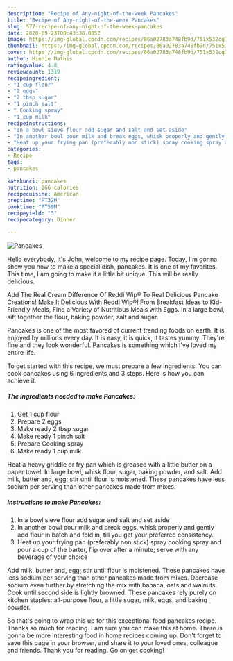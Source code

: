 ```yaml
---
description: "Recipe of Any-night-of-the-week Pancakes"
title: "Recipe of Any-night-of-the-week Pancakes"
slug: 577-recipe-of-any-night-of-the-week-pancakes
date: 2020-09-23T08:43:38.085Z
image: https://img-global.cpcdn.com/recipes/86a02783a748fb9d/751x532cq70/pancakes-recipe-main-photo.jpg
thumbnail: https://img-global.cpcdn.com/recipes/86a02783a748fb9d/751x532cq70/pancakes-recipe-main-photo.jpg
cover: https://img-global.cpcdn.com/recipes/86a02783a748fb9d/751x532cq70/pancakes-recipe-main-photo.jpg
author: Minnie Mathis
ratingvalue: 4.8
reviewcount: 1319
recipeingredient:
- "1 cup flour"
- "2 eggs"
- "2 tbsp sugar"
- "1 pinch salt"
- " Cooking spray"
- "1 cup milk"
recipeinstructions:
- "In a bowl sieve flour add sugar and salt and set aside"
- "In another bowl pour milk and break eggs, whisk properly and gently add flour in batch and fold in, till you get your preferred consistency."
- "Heat up your frying pan (preferably non stick) spray cooking spray and pour a cup of the barter, flip over after a minute; serve with any beverage of your choice"
categories:
- Recipe
tags:
- pancakes

katakunci: pancakes 
nutrition: 266 calories
recipecuisine: American
preptime: "PT32M"
cooktime: "PT59M"
recipeyield: "3"
recipecategory: Dinner

---
```



![Pancakes](https://img-global.cpcdn.com/recipes/86a02783a748fb9d/751x532cq70/pancakes-recipe-main-photo.jpg)

Hello everybody, it's John, welcome to my recipe page. Today, I'm gonna show you how to make a special dish, pancakes. It is one of my favorites. This time, I am going to make it a little bit unique. This will be really delicious.

Add The Real Cream Difference Of Reddi Wip® To Real Delicious Pancake Creations! Make It Delicious With Reddi Wip®! From Breakfast Ideas to Kid-Friendly Meals, Find a Variety of Nutritious Meals with Eggs. In a large bowl, sift together the flour, baking powder, salt and sugar.

Pancakes is one of the most favored of current trending foods on earth. It is enjoyed by millions every day. It is easy, it is quick, it tastes yummy. They're fine and they look wonderful. Pancakes is something which I've loved my entire life.


To get started with this recipe, we must prepare a few ingredients. You can cook pancakes using 6 ingredients and 3 steps. Here is how you can achieve it.

<!--inarticleads1-->

##### The ingredients needed to make Pancakes:

1. Get 1 cup flour
1. Prepare 2 eggs
1. Make ready 2 tbsp sugar
1. Make ready 1 pinch salt
1. Prepare  Cooking spray
1. Make ready 1 cup milk


Heat a heavy griddle or fry pan which is greased with a little butter on a paper towel. In large bowl, whisk flour, sugar, baking powder, and salt. Add milk, butter and, egg; stir until flour is moistened. These pancakes have less sodium per serving than other pancakes made from mixes. 

<!--inarticleads2-->

##### Instructions to make Pancakes:

1. In a bowl sieve flour add sugar and salt and set aside
1. In another bowl pour milk and break eggs, whisk properly and gently add flour in batch and fold in, till you get your preferred consistency.
1. Heat up your frying pan (preferably non stick) spray cooking spray and pour a cup of the barter, flip over after a minute; serve with any beverage of your choice


Add milk, butter and, egg; stir until flour is moistened. These pancakes have less sodium per serving than other pancakes made from mixes. Decrease sodium even further by stretching the mix with banana, oats and walnuts. Cook until second side is lightly browned. These pancakes rely purely on kitchen staples: all-purpose flour, a little sugar, milk, eggs, and baking powder. 

So that's going to wrap this up for this exceptional food pancakes recipe. Thanks so much for reading. I am sure you can make this at home. There is gonna be more interesting food in home recipes coming up. Don't forget to save this page in your browser, and share it to your loved ones, colleague and friends. Thank you for reading. Go on get cooking!
